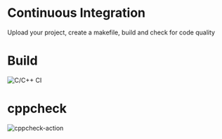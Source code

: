 # Continuous Integration
Upload your project, create a makefile, build and check for code quality

# Build
![C/C++ CI](https://github.com/stepin104919/Genesis-Day-1/workflows/C/C++%20CI/badge.svg)
# cppcheck
![cppcheck-action](https://github.com/stepin104919/Genesis-Day-1/workflows/cppcheck-action/badge.svg)
